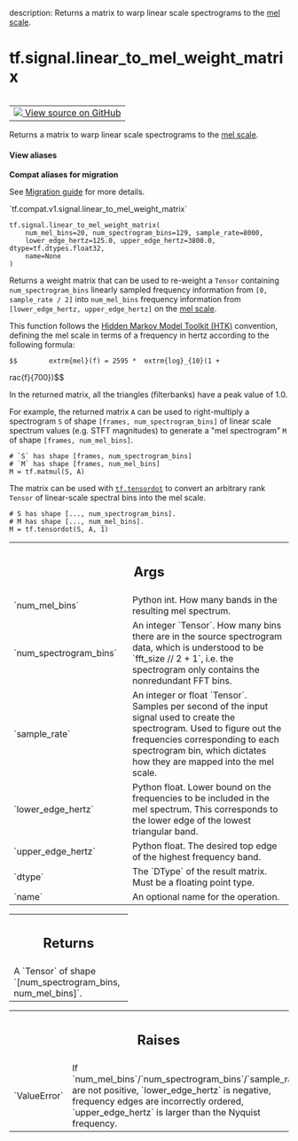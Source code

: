 description: Returns a matrix to warp linear scale spectrograms to the [mel scale][mel].

<div itemscope itemtype="http://developers.google.com/ReferenceObject">
<meta itemprop="name" content="tf.signal.linear_to_mel_weight_matrix" />
<meta itemprop="path" content="Stable" />
</div>

# tf.signal.linear_to_mel_weight_matrix

<!-- Insert buttons and diff -->

<table class="tfo-notebook-buttons tfo-api nocontent" align="left">
<td>
  <a target="_blank" href="https://github.com/tensorflow/tensorflow/blob/r2.4/tensorflow/python/ops/signal/mel_ops.py#L93-L219">
    <img src="https://www.tensorflow.org/images/GitHub-Mark-32px.png" />
    View source on GitHub
  </a>
</td>
</table>



Returns a matrix to warp linear scale spectrograms to the [mel scale][mel].

<section class="expandable">
  <h4 class="showalways">View aliases</h4>
  <p>
<b>Compat aliases for migration</b>
<p>See
<a href="https://www.tensorflow.org/guide/migrate">Migration guide</a> for
more details.</p>
<p>`tf.compat.v1.signal.linear_to_mel_weight_matrix`</p>
</p>
</section>

<pre class="devsite-click-to-copy prettyprint lang-py tfo-signature-link">
<code>tf.signal.linear_to_mel_weight_matrix(
    num_mel_bins=20, num_spectrogram_bins=129, sample_rate=8000,
    lower_edge_hertz=125.0, upper_edge_hertz=3800.0, dtype=tf.dtypes.float32,
    name=None
)
</code></pre>



<!-- Placeholder for "Used in" -->

Returns a weight matrix that can be used to re-weight a `Tensor` containing
`num_spectrogram_bins` linearly sampled frequency information from
`[0, sample_rate / 2]` into `num_mel_bins` frequency information from
`[lower_edge_hertz, upper_edge_hertz]` on the [mel scale][mel].

This function follows the [Hidden Markov Model Toolkit
(HTK)](http://htk.eng.cam.ac.uk/) convention, defining the mel scale in
terms of a frequency in hertz according to the following formula:

    $$        extrm{mel}(f) = 2595 *  extrm{log}_{10}(1 + 
rac{f}{700})$$

In the returned matrix, all the triangles (filterbanks) have a peak value
of 1.0.

For example, the returned matrix `A` can be used to right-multiply a
spectrogram `S` of shape `[frames, num_spectrogram_bins]` of linear
scale spectrum values (e.g. STFT magnitudes) to generate a "mel spectrogram"
`M` of shape `[frames, num_mel_bins]`.

    # `S` has shape [frames, num_spectrogram_bins]
    # `M` has shape [frames, num_mel_bins]
    M = tf.matmul(S, A)

The matrix can be used with <a href="../../tf/tensordot.md"><code>tf.tensordot</code></a> to convert an arbitrary rank
`Tensor` of linear-scale spectral bins into the mel scale.

    # S has shape [..., num_spectrogram_bins].
    # M has shape [..., num_mel_bins].
    M = tf.tensordot(S, A, 1)

<!-- Tabular view -->
 <table class="responsive fixed orange">
<colgroup><col width="214px"><col></colgroup>
<tr><th colspan="2"><h2 class="add-link">Args</h2></th></tr>

<tr>
<td>
`num_mel_bins`
</td>
<td>
Python int. How many bands in the resulting mel spectrum.
</td>
</tr><tr>
<td>
`num_spectrogram_bins`
</td>
<td>
An integer `Tensor`. How many bins there are in the
source spectrogram data, which is understood to be `fft_size // 2 + 1`,
i.e. the spectrogram only contains the nonredundant FFT bins.
</td>
</tr><tr>
<td>
`sample_rate`
</td>
<td>
An integer or float `Tensor`. Samples per second of the input
signal used to create the spectrogram. Used to figure out the frequencies
corresponding to each spectrogram bin, which dictates how they are mapped
into the mel scale.
</td>
</tr><tr>
<td>
`lower_edge_hertz`
</td>
<td>
Python float. Lower bound on the frequencies to be
included in the mel spectrum. This corresponds to the lower edge of the
lowest triangular band.
</td>
</tr><tr>
<td>
`upper_edge_hertz`
</td>
<td>
Python float. The desired top edge of the highest
frequency band.
</td>
</tr><tr>
<td>
`dtype`
</td>
<td>
The `DType` of the result matrix. Must be a floating point type.
</td>
</tr><tr>
<td>
`name`
</td>
<td>
An optional name for the operation.
</td>
</tr>
</table>



<!-- Tabular view -->
 <table class="responsive fixed orange">
<colgroup><col width="214px"><col></colgroup>
<tr><th colspan="2"><h2 class="add-link">Returns</h2></th></tr>
<tr class="alt">
<td colspan="2">
A `Tensor` of shape `[num_spectrogram_bins, num_mel_bins]`.
</td>
</tr>

</table>



<!-- Tabular view -->
 <table class="responsive fixed orange">
<colgroup><col width="214px"><col></colgroup>
<tr><th colspan="2"><h2 class="add-link">Raises</h2></th></tr>

<tr>
<td>
`ValueError`
</td>
<td>
If `num_mel_bins`/`num_spectrogram_bins`/`sample_rate` are not
positive, `lower_edge_hertz` is negative, frequency edges are incorrectly
ordered, `upper_edge_hertz` is larger than the Nyquist frequency.
</td>
</tr>
</table>


[mel]: https://en.wikipedia.org/wiki/Mel_scale